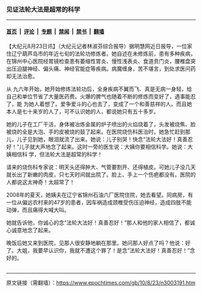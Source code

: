### 见证法轮大法是超常的科学

---

#### [首页](../../../..?n3003191) &nbsp;|&nbsp; [评论](../../../../../epoch-comment?n3003191) &nbsp;|&nbsp; [专题](../../../../../epoch-special?n3003191) &nbsp;|&nbsp; [禁闻](../../../../../epoch-news?n3003191) &nbsp;|&nbsp; [禁书](../../../../../books?n3003191) &nbsp;|&nbsp; [翻墙](https://github.com/gfw-breaker/nogfw/blob/master/README.md?n3003191)


<div class="post_content" id="artbody" itemprop="articleBody">
 <!-- article content begin -->
 <p>
  【大纪元8月23日讯】（大纪元记者林淑芬综合报导）据明慧网近日报导，一位家住辽宁葫芦岛市的年近七旬的法轮功修炼者。她自述在未修炼前，患有多种疾病，在锦州中心医院经胃镜检查患有萎缩性胃炎、慢性浅表炎、食道贲门炎，腰椎盘突出压迫腿神经、偏头痛、神经官能症等疾病。病魔缠身，苦不堪言，到处求医问药却无法治愈。
 </p>
 <p>
  从 九六年开始，她开始修炼法轮功后，全身疾病不翼而飞、真是无病一身轻，给自己和单位节省了大量医药费。火爆的脾气也随着不断的修炼而变好了，遇事能忍了，能 为她人着想了。爱争爱斗的心也去了，变成了一个和善慈祥的人。而且她本人是七十来岁的人了，可不认识她的人，都说她只有五十多岁。
 </p>
 <p>
  她的儿子在工厂干活，身体被冶炼金属的炉子喷出的火焰烧着了，头发被烧焦、脸被烧的全是大泡、手的皮被烧的鼓了起来。在医院烧伤科医治时，她急忙赶到那儿，儿子见到她，眼泪就流了出来。她说：儿子别哭！快念“法轮大法好！真善忍好！”儿子就大声地念了起来。这时一旁的医生说：大姨你要相信科学。她说：大姨相信科 学，但法轮大法是超常的科学！
 </p>
 <p>
  请来的烧伤科专家说：明天头还得肿大、气管要割开、还得植皮。可她儿子没几天就长出了新嫩的肉皮，只七天时间就出院了。脸上、手上一个伤疤都没有。医院的人都说这太神奇！太超常了！
 </p>
 <p>
  2008年的夏天，她姨夫在辽宁省锦州石油六厂医院住院，她去看望。同病房，有一位从偏远农村来的47岁的患者，因车祸造成颈椎受伤压迫神经，造成四肢不能动弹，而且痛得大喊大叫。
 </p>
 <p>
  她就告诉他，你诚心的念“法轮大法好！真善忍好！”那人和他的家人相信了，都诚心诚意地念了起来。
 </p>
 <p>
  晚饭后她又来到医院，见那人很安静地躺在那里。她问那人好点了吗？他说：好了。大姐，我要早认识你，我就不遭这个罪了！是念“法轮大法好！真善忍好！”念好的。
  <br/>
  <font color="#ffffff">
   (http://www.dajiyuan.com)
  </font>
 </p>
 <!-- article content end -->
 <div id="below_article_ad">
 </div>
</div>


---

原文链接（需翻墙）：https://www.epochtimes.com/gb/10/8/23/n3003191.htm
